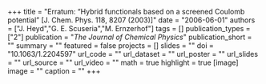 +++
title = "Erratum: “Hybrid functionals based on a screened Coulomb potential” [J. Chem. Phys. 118, 8207 (2003)]"
date = "2006-06-01"
authors = ["J. Heyd","G. E. Scuseria","M. Ernzerhof"]
tags = []
publication_types = ["2"]
publication = "_The Journal of Chemical Physics_"
publication_short = ""
summary = ""
featured = false
projects = []
slides = ""
doi = "10.1063/1.2204597"
url_code = ""
url_dataset = ""
url_poster = ""
url_slides = ""
url_source = ""
url_video = ""
math = true
highlight = true
[image]
image = ""
caption = ""
+++

